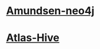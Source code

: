 # [Amundsen-neo4j](./atlas-amundsen/amundsen-main)
# [Atlas-Hive](./atlas-amundsen/atlas-hive-docker-main)